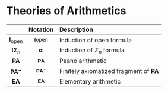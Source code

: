 # Theories of Arithmetics

| | Notation | Description |
| :-: | :-: | :-- |
| $\mathbf{I}_\mathrm{open}$ | `𝐈open` | Induction of open formula |
| $\mathbf{I\Sigma}_n$ | `𝐈𝚺` | Induction of $\Sigma_n$ formula |
| $\mathbf{PA}$ | `𝐏𝐀` | Peano arithmetic |
| $\mathbf{PA^-}$ | `𝐏𝐀⁻` | Finitely axiomatized fragment of $\mathbf{PA}$ |
| $\mathbf{EA}$ | `𝐄𝐀` | Elementary arithmetic |
